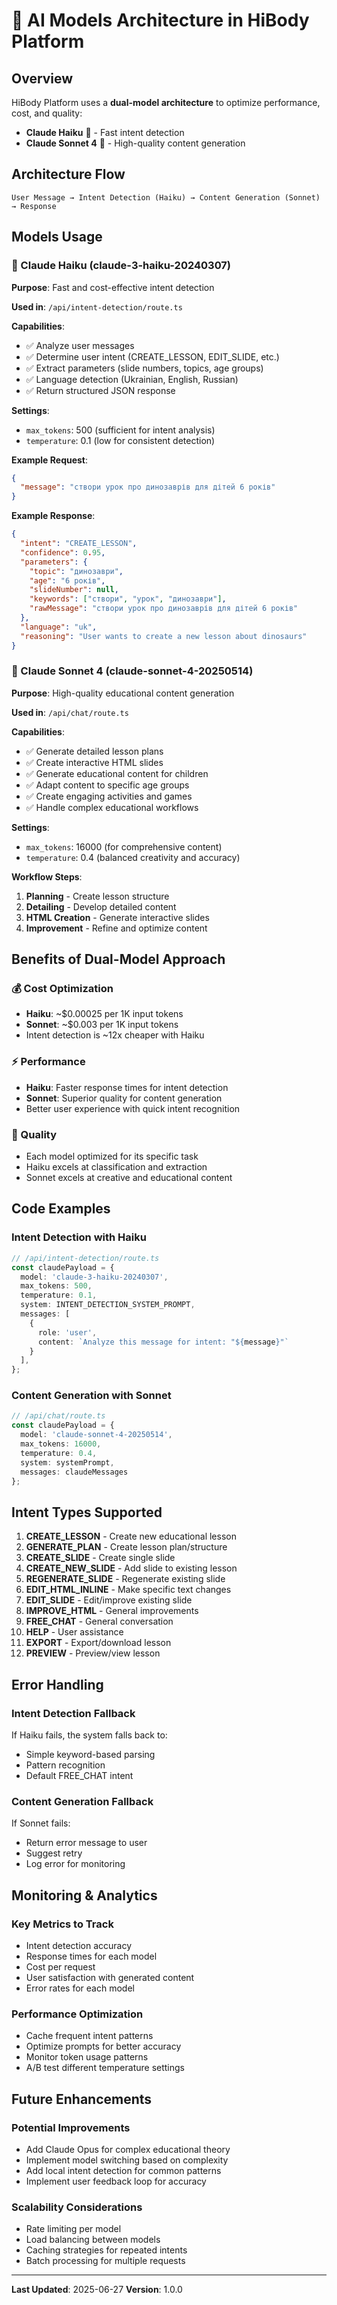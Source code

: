 # 🤖 AI Models Architecture in HiBody Platform

## Overview
HiBody Platform uses a **dual-model architecture** to optimize performance, cost, and quality:

- **Claude Haiku** 🚀 - Fast intent detection
- **Claude Sonnet 4** 🎯 - High-quality content generation

## Architecture Flow

```
User Message → Intent Detection (Haiku) → Content Generation (Sonnet) → Response
```

## Models Usage

### 🚀 Claude Haiku (claude-3-haiku-20240307)
**Purpose**: Fast and cost-effective intent detection

**Used in**: `/api/intent-detection/route.ts`

**Capabilities**:
- ✅ Analyze user messages
- ✅ Determine user intent (CREATE_LESSON, EDIT_SLIDE, etc.)
- ✅ Extract parameters (slide numbers, topics, age groups)
- ✅ Language detection (Ukrainian, English, Russian)
- ✅ Return structured JSON response

**Settings**:
- `max_tokens`: 500 (sufficient for intent analysis)
- `temperature`: 0.1 (low for consistent detection)

**Example Request**:
```json
{
  "message": "створи урок про динозаврів для дітей 6 років"
}
```

**Example Response**:
```json
{
  "intent": "CREATE_LESSON",
  "confidence": 0.95,
  "parameters": {
    "topic": "динозаври",
    "age": "6 років",
    "slideNumber": null,
    "keywords": ["створи", "урок", "динозаври"],
    "rawMessage": "створи урок про динозаврів для дітей 6 років"
  },
  "language": "uk",
  "reasoning": "User wants to create a new lesson about dinosaurs"
}
```

### 🎯 Claude Sonnet 4 (claude-sonnet-4-20250514)
**Purpose**: High-quality educational content generation

**Used in**: `/api/chat/route.ts`

**Capabilities**:
- ✅ Generate detailed lesson plans
- ✅ Create interactive HTML slides
- ✅ Generate educational content for children
- ✅ Adapt content to specific age groups
- ✅ Create engaging activities and games
- ✅ Handle complex educational workflows

**Settings**:
- `max_tokens`: 16000 (for comprehensive content)
- `temperature`: 0.4 (balanced creativity and accuracy)

**Workflow Steps**:
1. **Planning** - Create lesson structure
2. **Detailing** - Develop detailed content
3. **HTML Creation** - Generate interactive slides
4. **Improvement** - Refine and optimize content

## Benefits of Dual-Model Approach

### 💰 Cost Optimization
- **Haiku**: ~$0.00025 per 1K input tokens
- **Sonnet**: ~$0.003 per 1K input tokens
- Intent detection is ~12x cheaper with Haiku

### ⚡ Performance
- **Haiku**: Faster response times for intent detection
- **Sonnet**: Superior quality for content generation
- Better user experience with quick intent recognition

### 🎯 Quality
- Each model optimized for its specific task
- Haiku excels at classification and extraction
- Sonnet excels at creative and educational content

## Code Examples

### Intent Detection with Haiku
```typescript
// /api/intent-detection/route.ts
const claudePayload = {
  model: 'claude-3-haiku-20240307',
  max_tokens: 500,
  temperature: 0.1,
  system: INTENT_DETECTION_SYSTEM_PROMPT,
  messages: [
    {
      role: 'user',
      content: `Analyze this message for intent: "${message}"`
    }
  ],
};
```

### Content Generation with Sonnet
```typescript
// /api/chat/route.ts
const claudePayload = {
  model: 'claude-sonnet-4-20250514',
  max_tokens: 16000,
  temperature: 0.4,
  system: systemPrompt,
  messages: claudeMessages
};
```

## Intent Types Supported

1. **CREATE_LESSON** - Create new educational lesson
2. **GENERATE_PLAN** - Create lesson plan/structure  
3. **CREATE_SLIDE** - Create single slide
4. **CREATE_NEW_SLIDE** - Add slide to existing lesson
5. **REGENERATE_SLIDE** - Regenerate existing slide
6. **EDIT_HTML_INLINE** - Make specific text changes
7. **EDIT_SLIDE** - Edit/improve existing slide
8. **IMPROVE_HTML** - General improvements
9. **FREE_CHAT** - General conversation
10. **HELP** - User assistance
11. **EXPORT** - Export/download lesson
12. **PREVIEW** - Preview/view lesson

## Error Handling

### Intent Detection Fallback
If Haiku fails, the system falls back to:
- Simple keyword-based parsing
- Pattern recognition
- Default FREE_CHAT intent

### Content Generation Fallback
If Sonnet fails:
- Return error message to user
- Suggest retry
- Log error for monitoring

## Monitoring & Analytics

### Key Metrics to Track
- Intent detection accuracy
- Response times for each model
- Cost per request
- User satisfaction with generated content
- Error rates for each model

### Performance Optimization
- Cache frequent intent patterns
- Optimize prompts for better accuracy
- Monitor token usage patterns
- A/B test different temperature settings

## Future Enhancements

### Potential Improvements
- Add Claude Opus for complex educational theory
- Implement model switching based on complexity
- Add local intent detection for common patterns
- Implement user feedback loop for accuracy

### Scalability Considerations
- Rate limiting per model
- Load balancing between models
- Caching strategies for repeated intents
- Batch processing for multiple requests

---

**Last Updated**: 2025-06-27
**Version**: 1.0.0 